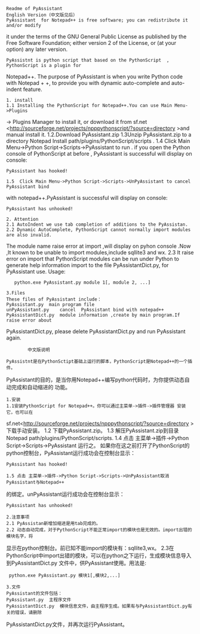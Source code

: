 	Readme of PyAssistant
	English Version（中文版见后）
	PyAssistant  for Notepad++ is free software; you can redistribute it and/or modify
 it under the terms of the GNU General Public License as published by the Free Software 
 Foundation; either version 2 of the License, or (at your option) any later version.
 
	PyAssistnt is python script that based on the PythonScript  , PythonScript is a plugin for 
 Notepad++. The purpose of PyAssistant  is  when you write Python code with Notepad + +, 
 to provide you with dynamic auto-complete and auto-indent feature.
 
	1. install
	1.1 Installing the PythonScript for Notepad++.You can use Main Menu->Plugins
-> Plugins Manager to install it, or download  it from sf.net
<http://sourceforge.net/projects/npppythonscript/?source=directory >and manual install it.
	1.2.Download PyAssistant.zip 
	1.3Unzip PyAssistant.zip to a directory Notepad Install path/plugins/PythonScript/scripts .
	1.4 Click Main Menu->Python Script->Scripts->PyAssistant to run .
	if you open the Python console of PythonScript at before  , PyAssistant is successful will 
display on console:

	PyAssistant has hooked!
	
	1.5  Click Main Menu->Python Script->Scripts->UnPyAssistant to cancel  PyAssistant bind
with notepad++.PyAssistant is successful will display  on console:

	PyAssistant has unhooked!
	
	2. Attention
	2.1 AutoIndent we use tab completion of additions to the PyAssistan.
	2.2 Dynamic AutoComplete, PythonScript cannot normally import modules are also invalid.
The module name raise  error at import ,will display on pyhon console .Now ,It known to be unable
to import modules,include sqllite3 and wx.
	2.3 It raise error on import  that PythonScript modules can be run under Python to generate help 
information import to the  file PyAssistantDict.py, for PyAssistant use. Usage:
	
       python.exe PyAssistant.py module 1[, module 2, ...]
	
	3.Files
	These files of PyAssistant include：
	PyAssistant.py	main program file
	unPyAssistant.py	cancel  PyAssistant bind with notepad++
	PyAssistantDict.py  module information ,create by main program.If raise error about 
PyAssistantDict.py, please delete PyAssistantDict.py and run PyAssistant again.

			中文版说明

	PyAssistnt是在PythonSctipt基础上运行的脚本，PythonScript是Notepad++的一个插件。
PyAssistant的目的，是当你用Notepad++编写python代码时，为你提供动态自动完成和自动缩进的
功能。
	
	1.安装
	1.1安装PythonScript for Notepad++。你可以通过主菜单->插件->插件管理器 安装它，也可以在
sf.net<http://sourceforge.net/projects/npppythonscript/?source=directory >下载手动安装。
	1.2 下载PyAssistant.zip。
	1.3 解压PyAssistant.zip到目录Notepad path/plugins/PythonScript/scripts.
	1.4 点击 主菜单->插件->Python Script->Scripts->PyAssistant 运行之。
	如果你在这之前打开了PythonScript的python控制台，PyAssistant运行成功会在控制台显示：
	
    PyAssistant has hooked!
    
	1.5 点击 主菜单->插件->Python Script->Scripts->UnPyAssistant取消PyAssistant与Notepad++
的绑定。unPyAssistant运行成功会在控制台显示：

    PyAssistant has unhooked!
    
    2.注意事项
    2.1 PyAssistan新增加缩进是用tab完成的。
    2.2 动态自动完成，对于PythonScript不能正常import的模块也是无效的。import出错的模块名字，将
显示在python控制台。前已知不能import的模块有：sqllite3,wx。
   2.3在PythonScript中import出错的模块，可以在python之下运行，生成模块信息导入到PyAssistantDict.py
文件中，供PyAssistant使用。用法是:

     python.exe PyAssistant.py 模块1[,模块2,...]
	
	3.文件
	PyAssistant的文件包括：
	PyAssistant.py	主程序文件
	PyAssistantDict.py  模块信息文件，由主程序生成。如果有与PyAssistantDict.py有关的错误，请删除
PyAssistantDict.py文件，并再次运行PyAssistant。
   
